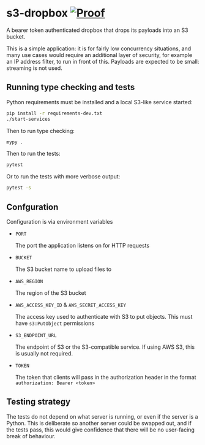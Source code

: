 # s3-dropbox [![Proof](https://github.com/uktrade/s3-dropbox/actions/workflows/test.yml/badge.svg)](https://github.com/uktrade/s3-dropbox/actions/workflows/test.yml)

A bearer token authenticated dropbox that drops its payloads into an S3 bucket.

This is a simple application: it is for fairly low concurrency situations, and many use cases would require an additional layer of security, for example an IP address filter, to run in front of this. Payloads are expected to be small: streaming is not used.


## Running type checking and tests

Python requirements must be installed and a local S3-like service started:

```bash
pip install -r requirements-dev.txt
./start-services
````

Then to run type checking:

```bash
mypy .
````

Then to run the tests:

```bash
pytest
````

Or to run the tests with more verbose output:

```bash
pytest -s
````


## Confguration

Configuration is via environment variables

- `PORT`

  The port the application listens on for HTTP requests

- `BUCKET`

  The S3 bucket name to upload files to

- `AWS_REGION`

  The region of the S3 bucket

- `AWS_ACCESS_KEY_ID` & `AWS_SECRET_ACCESS_KEY`

  The access key used to authenticate with S3 to put objects. This must have `s3:PutObject` permissions

- `S3_ENDPOINT_URL`

  The endpoint of S3 or the S3-compatible service. If using AWS S3, this is usually not required.

- `TOKEN`

  The token that clients will pass in the authorization header in the format `authorization: Bearer <token>`


## Testing strategy

The tests do not depend on what server is running, or even if the server is a Python. This is deliberate so another server could be swapped out, and if the tests pass, this would give confidence that there will be no user-facing break of behaviour.
